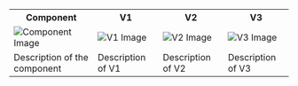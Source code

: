<table>
    <tr>
        <th>Component</th>
        <th>V1</th>
        <th>V2</th>
        <th>V3</th>
    </tr>
    <tr>
        <td>
            <img src="URL_OF_THE_IMAGE" alt="Component Image" style="max-width: 100%; height: auto;">
        </td>
        <td>
            <img src="URL_OF_V1_IMAGE" alt="V1 Image" style="max-width: 100%; height: auto;">
        </td>
        <td>
            <img src="URL_OF_V2_IMAGE" alt="V2 Image" style="max-width: 100%; height: auto;">
        </td>
        <td>
            <img src="URL_OF_V3_IMAGE" alt="V3 Image" style="max-width: 100%; height: auto;">
        </td>
    </tr>
    <tr>
        <td>Description of the component</td>
        <td>Description of V1</td>
        <td>Description of V2</td>
        <td>Description of V3</td>
    </tr>
